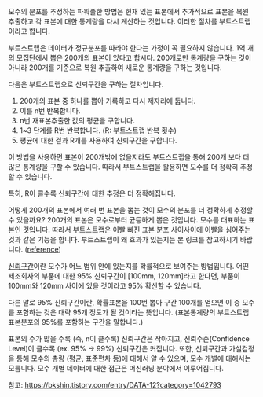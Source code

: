 모수의 분포를 추정하는 파워풀한 방법은 현재 있는 표본에서 추가적으로 표본을 복원 추출하고 각 표본에 대한 통계량을 다시 계산하는 것입니다.
이러한 절차를 부트스트랩이라고 합니다.

부트스트랩은 데이터가 정규분포를 따라야 한다는 가정이 꼭 필요하지 않습니다.
1억 개의 모집단에서 뽑은 200개의 표본이 있다고 합시다.
200개로만 통계량을 구하는 것이 아니라 200개를 기준으로 복원 추출하여 새로운 통계량을 구하는 것입니다.

다음은 부트스트랩으로 신뢰구간을 구하는 절차입니다.

1. 200개의 표본 중 하나를 뽑아 기록하고 다시 제자리에 둡니다.
2. 이를 n번 반복합니다.
3. n번 재표본추출한 값의 평균을 구합니다.
4. 1~3 단계를 R번 반복합니다. (R: 부트스트랩 반복 횟수)
5. 평균에 대한 결과 R개를 사용하여 신뢰구간을 구합니다. 

이 방법을 사용하면 표본이 200개밖에 없을지라도 부트스트랩을 통해 200개 보다 더 많은 통계량을 구할 수 있습니다.
따라서 부트스트랩을 활용하면 모수를 더 정확히 추정할 수 있습니다.

특히, R이 클수록 신뢰구간에 대한 추정은 더 정확해집니다.

어떻게 200개의 표본에서 여러 번 표본을 뽑는 것이 모수의 분포를 더 정확하게 추정할 수 있을까요?
200개의 표본은 모수로부터 균등하게 뽑은 것입니다.
모수를 대표하는 표본인 것입니다.
따라서 부트스트랩은 이빨 빠진 표본 분포 사이사이에 이빨을 심어주는 것과 같은 기능을 합니다.
부트스트랩이 왜 효과가 있는지는 본 링크를 참고하시기 바랍니다. ([reference](https://stats.stackexchange.com/questions/26088/explaining-to-laypeople-why-bootstrapping-works))

[신뢰구간](https://ko.wikipedia.org/wiki/%EC%8B%A0%EB%A2%B0_%EA%B5%AC%EA%B0%84)이란 모수가 어느 범위 안에 있는지를 확률적으로 보여주는 방법입니다.
어떤 제조회사의 부품에 대한 95% 신뢰구간이 [100mm, 120mm]라고 한다면, 부품이 100mm와 120mm 사이에 있을 것이라고 95% 확신할 수 있습니다.

다른 말로 95% 신뢰구간이란, 확률표본을 100번 뽑아 구간 100개를 얻으면 이 중 모수를 포함하는 것은 대략 95개 정도가 될 것이라는 뜻입니다. 
(표본통계량의 부트스트랩 표본분포의 95%를 포함하는 구간을 말합니다.)

표본의 수가 많을 수록 (즉, n이 클수록) 신뢰구간은 작아지고, 신뢰수준(Confidence Level)이 클수록 (ex. 95% -> 99%) 신뢰구간은 커집니다.
또한, 신뢰구간과 가설검정을 통해 모수의 총량 (평균, 표준편차 등)에 대해서 알 수 있으며, 모수 개별에 대해서는 모릅니다.
모수 개별 데이터에 대한 접근은 머신러닝 분야에서 이루어집니다.

참고: https://bkshin.tistory.com/entry/DATA-12?category=1042793
